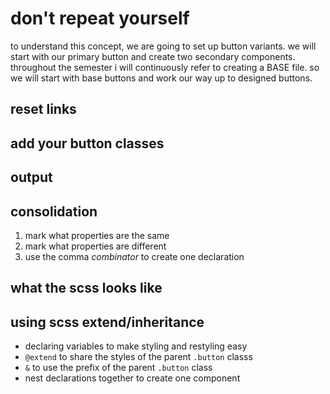 # don't repeat yourself
to understand this concept, we are going to set up button variants. we will start with our primary button and create two secondary components. throughout the semester i will continuously refer to creating a BASE file. so we will start with base buttons and work our way up to designed buttons.
## reset links
## add your button classes
## output
## consolidation
1. mark what properties are the same
2. mark what properties are different
3. use the comma *combinator* to create one declaration
## what the scss looks like
## using scss extend/inheritance
- declaring variables to make styling and restyling easy
- `@extend` to share the styles of the parent `.button` classs
- `&` to use the prefix of the parent `.button` class
- nest declarations together to create one component